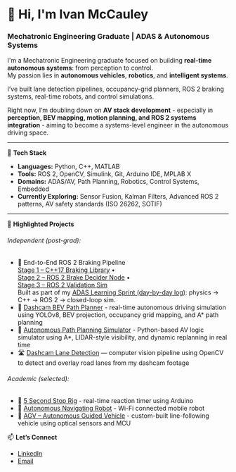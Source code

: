 # 👋 Hi, I'm Ivan McCauley  
### Mechatronic Engineering Graduate | ADAS & Autonomous Systems   

I'm a Mechatronic Engineering graduate focused on building **real-time autonomous systems**: from perception to control.  
My passion lies in **autonomous vehicles**, **robotics**, and **intelligent systems**.  

I’ve built lane detection pipelines, occupancy-grid planners, ROS 2 braking systems, real-time robots, and control simulations.  

Right now, I’m doubling down on **AV stack development** - especially in **perception, BEV mapping, motion planning, and ROS 2 systems integration** - aiming to become a systems-level engineer in the autonomous driving space.  

---

🔧 **Tech Stack**  
- **Languages:** Python, C++, MATLAB  
- **Tools:** ROS 2, OpenCV, Simulink, Git, Arduino IDE, MPLAB X  
- **Domains:** ADAS/AV, Path Planning, Robotics, Control Systems, Embedded  
- **Currently Exploring:** Sensor Fusion, Kalman Filters, Advanced ROS 2 patterns, AV safety standards (ISO 26262, SOTIF)

---

🌱 **Highlighted Projects**  
###### Independent (post-grad):
- 🛑 End-to-End ROS 2 Braking Pipeline  
   [Stage 1 – C++17 Braking Library](https://github.com/IvanMcCauley/braking_decision_lib) •  
   [Stage 2 – ROS 2 Brake Decider Node](https://github.com/IvanMcCauley/ros2_brake_decider) •  
   [Stage 3 – ROS 2 Validation Sim](https://github.com/IvanMcCauley/ros2_brake_validation_sim)  
   Built as part of my [ADAS Learning Sprint (day-by-day log)](https://github.com/IvanMcCauley/Adas_Learning_Sprint): physics → C++ → ROS 2 → closed-loop sim.
- 🧠 [Dashcam BEV Path Planner](https://github.com/IvanMcCauley/Project_Dashcam-BEV-Path-Planner) - real-time autonomous driving simulation using YOLOv8, BEV projection, occupancy grid mapping, and A* path planning
- 🧭 [Autonomous Path Planning Simulator](https://github.com/IvanMcCauley/Project_Path-Planner-Simulation) - Python-based AV logic simulator using A*, LIDAR-style visibility, and dynamic replanning in real time
- 🛣️ [Dashcam Lane Detection](https://github.com/IvanMcCauley/Project_Dashcam-Lane-Detection) — computer vision pipeline using OpenCV to detect and overlay road lanes from my dashcam footage
###### Academic (selected):
- 📌 [5 Second Stop Rig](https://github.com/IvanMcCauley/Project_5-Second-Stop-Rig) - real-time reaction timer using Arduino  
- 🤖 [Autonomous Navigating Robot](https://github.com/IvanMcCauley/Project_Autonomous-Navigation-Robot) - Wi-Fi connected mobile robot
- 🚗 [AGV – Autonomous Guided Vehicle](https://github.com/IvanMcCauley/Project_AGV-Autonomous-Guided-Vehicle) - custom-built line-following vehicle using optical sensors and MCU


📫 **Let’s Connect**  
- [LinkedIn](https://www.linkedin.com/in/ivan-mccauley-82b17a177)  
- [Email](mailto:mccauleyivan03@gmail.com)



